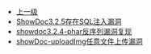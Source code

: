 * [上一级](docs/wy876_poc/)
* [ShowDoc3.2.5存在SQL注入漏洞](docs/wy876_poc/showdoc/ShowDoc3.2.5%E5%AD%98%E5%9C%A8SQL%E6%B3%A8%E5%85%A5%E6%BC%8F%E6%B4%9E.md)
* [showdoc3.2.4-phar反序列漏洞复现](docs/wy876_poc/showdoc/showdoc3.2.4-phar%E5%8F%8D%E5%BA%8F%E5%88%97%E6%BC%8F%E6%B4%9E%E5%A4%8D%E7%8E%B0.md)
* [showDoc-uploadImg任意文件上传漏洞](docs/wy876_poc/showdoc/showDoc-uploadImg%E4%BB%BB%E6%84%8F%E6%96%87%E4%BB%B6%E4%B8%8A%E4%BC%A0%E6%BC%8F%E6%B4%9E.md)
